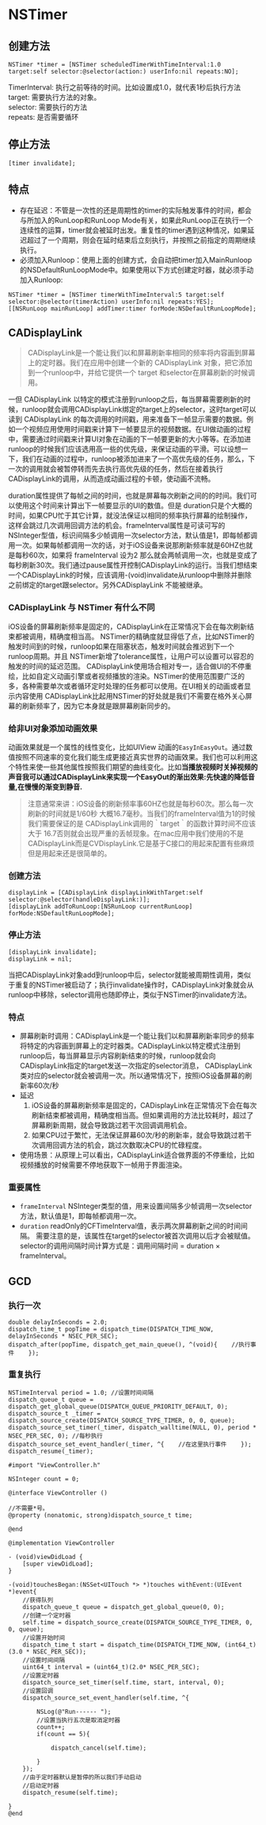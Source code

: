 # NSTimer
## 创建方法
```objc
NSTimer *timer = [NSTimer scheduledTimerWithTimeInterval:1.0 target:self selector:@selector(action:) userInfo:nil repeats:NO];
```
TimerInterval: 执行之前等待的时间。比如设置成1.0，就代表1秒后执行方法    
target: 需要执行方法的对象。    
selector: 需要执行的方法    
repeats: 是否需要循环
## 停止方法
```objc
[timer invalidate];     
```
## 特点
- 存在延迟：不管是一次性的还是周期性的timer的实际触发事件的时间，都会与所加入的RunLoop和RunLoop Mode有关，如果此RunLoop正在执行一个连续性的运算，timer就会被延时出发。重复性的timer遇到这种情况，如果延迟超过了一个周期，则会在延时结束后立刻执行，并按照之前指定的周期继续执行。    
- 必须加入Runloop：使用上面的创建方式，会自动把timer加入MainRunloop的NSDefaultRunLoopMode中。如果使用以下方式创建定时器，就必须手动加入Runloop:
```objc
NSTimer *timer = [NSTimer timerWithTimeInterval:5 target:self selector:@selector(timerAction) userInfo:nil repeats:YES];   
[[NSRunLoop mainRunLoop] addTimer:timer forMode:NSDefaultRunLoopMode];
```       

## CADisplayLink
>CADisplayLink是一个能让我们以和屏幕刷新率相同的频率将内容画到屏幕上的定时器。我们在应用中创建一个新的 CADisplayLink 对象，把它添加到一个runloop中，并给它提供一个 target 和selector在屏幕刷新的时候调用。

一但 CADisplayLink 以特定的模式注册到runloop之后，每当屏幕需要刷新的时候，runloop就会调用CADisplayLink绑定的target上的selector，这时target可以读到 CADisplayLink 的每次调用的时间戳，用来准备下一帧显示需要的数据。例如一个视频应用使用时间戳来计算下一帧要显示的视频数据。在UI做动画的过程中，需要通过时间戳来计算UI对象在动画的下一帧要更新的大小等等。在添加进runloop的时候我们应该选用高一些的优先级，来保证动画的平滑。可以设想一下，我们在动画的过程中，runloop被添加进来了一个高优先级的任务，那么，下一次的调用就会被暂停转而先去执行高优先级的任务，然后在接着执行CADisplayLink的调用，从而造成动画过程的卡顿，使动画不流畅。

duration属性提供了每帧之间的时间，也就是屏幕每次刷新之间的的时间。我们可以使用这个时间来计算出下一帧要显示的UI的数值。但是 duration只是个大概的时间，如果CPU忙于其它计算，就没法保证以相同的频率执行屏幕的绘制操作，这样会跳过几次调用回调方法的机会。frameInterval属性是可读可写的NSInteger型值，标识间隔多少帧调用一次selector方法，默认值是1，即每帧都调用一次。如果每帧都调用一次的话，对于iOS设备来说那刷新频率就是60HZ也就是每秒60次，如果将 frameInterval 设为2 那么就会两帧调用一次，也就是变成了每秒刷新30次。我们通过pause属性开控制CADisplayLink的运行。当我们想结束一个CADisplayLink的时候，应该调用-(void)invalidate从runloop中删除并删除之前绑定的target跟selector。另外CADisplayLink 不能被继承。
### CADisplayLink 与 NSTimer 有什么不同
iOS设备的屏幕刷新频率是固定的，CADisplayLink在正常情况下会在每次刷新结束都被调用，精确度相当高。
NSTimer的精确度就显得低了点，比如NSTimer的触发时间到的时候，runloop如果在阻塞状态，触发时间就会推迟到下一个runloop周期。并且 NSTimer新增了tolerance属性，让用户可以设置可以容忍的触发的时间的延迟范围。
CADisplayLink使用场合相对专一，适合做UI的不停重绘，比如自定义动画引擎或者视频播放的渲染。NSTimer的使用范围要广泛的多，各种需要单次或者循环定时处理的任务都可以使用。在UI相关的动画或者显示内容使用
CADisplayLink比起用NSTimer的好处就是我们不需要在格外关心屏幕的刷新频率了，因为它本身就是跟屏幕刷新同步的。
### 给非UI对象添加动画效果
动画效果就是一个属性的线性变化，比如UIView 动画的`EasyInEasyOut`。通过数值按照不同速率的变化我们能生成更接近真实世界的动画效果。我们也可以利用这个特性来使一些其他属性按照我们期望的曲线变化。比如**当播放视频时关掉视频的声音我可以通过CADisplayLink来实现一个EasyOut的渐出效果:先快速的降低音量,在慢慢的渐变到静音.**
>注意通常来讲：iOS设备的刷新频率事60HZ也就是每秒60次。那么每一次刷新的时间就是1/60秒 大概16.7毫秒。当我们的frameInterval值为1的时候我们需要保证的是 CADisplayLink调用的｀target｀的函数计算时间不应该大于 16.7否则就会出现严重的丢帧现象。在mac应用中我们使用的不是CADisplayLink而是CVDisplayLink.它是基于C接口的用起来配置有些麻烦但是用起来还是很简单的。
### 创建方法
```objc
displayLink = [CADisplayLink displayLinkWithTarget:self selector:@selector(handleDisplayLink:)];    
[displayLink addToRunLoop:[NSRunLoop currentRunLoop] forMode:NSDefaultRunLoopMode];
```
### 停止方法
```objc
[displayLink invalidate];   
displayLink = nil;  
```
当把CADisplayLink对象add到runloop中后，selector就能被周期性调用，类似于重复的NSTimer被启动了；执行invalidate操作时，CADisplayLink对象就会从runloop中移除，selector调用也随即停止，类似于NSTimer的invalidate方法。
### 特点
- 屏幕刷新时调用：CADisplayLink是一个能让我们以和屏幕刷新率同步的频率将特定的内容画到屏幕上的定时器类。CADisplayLink以特定模式注册到runloop后，每当屏幕显示内容刷新结束的时候，runloop就会向CADisplayLink指定的target发送一次指定的selector消息， CADisplayLink类对应的selector就会被调用一次。所以通常情况下，按照iOS设备屏幕的刷新率60次/秒   
- 延迟
    1. iOS设备的屏幕刷新频率是固定的，CADisplayLink在正常情况下会在每次刷新结束都被调用，精确度相当高。但如果调用的方法比较耗时，超过了屏幕刷新周期，就会导致跳过若干次回调调用机会。
    2. 如果CPU过于繁忙，无法保证屏幕60次/秒的刷新率，就会导致跳过若干次调用回调方法的机会，跳过次数取决CPU的忙碌程度。 
- 使用场景：从原理上可以看出，CADisplayLink适合做界面的不停重绘，比如视频播放的时候需要不停地获取下一帧用于界面渲染。
### 重要属性    
- `frameInterval`
NSInteger类型的值，用来设置间隔多少帧调用一次selector方法，默认值是1，即每帧都调用一次。
- `duration`
readOnly的CFTimeInterval值，表示两次屏幕刷新之间的时间间隔。
需要注意的是，该属性在target的selector被首次调用以后才会被赋值。
selector的调用间隔时间计算方式是：调用间隔时间 = duration × frameInterval。

## GCD
### 执行一次
```objc
double delayInSeconds = 2.0;    
dispatch_time_t popTime = dispatch_time(DISPATCH_TIME_NOW, delayInSeconds * NSEC_PER_SEC);   
dispatch_after(popTime, dispatch_get_main_queue(), ^(void){    //执行事件    });
```
### 重复执行
```objc
NSTimeInterval period = 1.0; //设置时间间隔    
dispatch_queue_t queue = dispatch_get_global_queue(DISPATCH_QUEUE_PRIORITY_DEFAULT, 0);    dispatch_source_t _timer = dispatch_source_create(DISPATCH_SOURCE_TYPE_TIMER, 0, 0, queue);    dispatch_source_set_timer(_timer, dispatch_walltime(NULL, 0), period * NSEC_PER_SEC, 0); //每秒执行   dispatch_source_set_event_handler(_timer, ^{    //在这里执行事件    });
dispatch_resume(_timer);
```

```objc
#import "ViewController.h"

NSInteger count = 0;

@interface ViewController ()

//不需要*号。
@property (nonatomic, strong)dispatch_source_t time;

@end

@implementation ViewController

- (void)viewDidLoad {
    [super viewDidLoad];
}

-(void)touchesBegan:(NSSet<UITouch *> *)touches withEvent:(UIEvent *)event{
    //获得队列
    dispatch_queue_t queue = dispatch_get_global_queue(0, 0);
    //创建一个定时器
    self.time = dispatch_source_create(DISPATCH_SOURCE_TYPE_TIMER, 0, 0, queue);
    //设置开始时间
    dispatch_time_t start = dispatch_time(DISPATCH_TIME_NOW, (int64_t)(3.0 * NSEC_PER_SEC));
    //设置时间间隔
    uint64_t interval = (uint64_t)(2.0* NSEC_PER_SEC);
    //设置定时器
    dispatch_source_set_timer(self.time, start, interval, 0);
    //设置回调
    dispatch_source_set_event_handler(self.time, ^{

        NSLog(@"Run------ ");
        //设置当执行五次是取消定时器
        count++;
        if(count == 5){

            dispatch_cancel(self.time);

        }
    });
    //由于定时器默认是暂停的所以我们手动启动
    //启动定时器
    dispatch_resume(self.time);

}
@end
```

